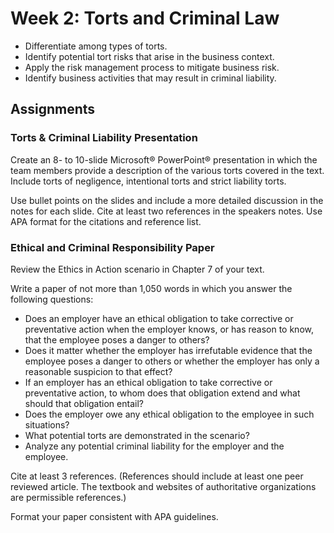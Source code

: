 # Week 2: Torts and Criminal Law

- Differentiate among types of torts.
- Identify potential tort risks that arise in the business context.
- Apply the risk management process to mitigate business risk.
- Identify business activities that may result in criminal liability.

## Assignments

### Torts & Criminal Liability Presentation

Create an 8- to 10-slide Microsoft® PowerPoint® presentation in which the team members provide a description of the various torts covered in the text. Include torts of negligence, intentional torts and strict liability torts.

Use bullet points on the slides and include a more detailed discussion in the notes for each slide. Cite at least two references in the speakers notes. Use APA format for the citations and reference list.

### Ethical and Criminal Responsibility Paper

Review the Ethics in Action scenario in Chapter 7 of your text.

Write a paper of not more than 1,050 words in which you answer the following questions:

- Does an employer have an ethical obligation to take corrective or preventative action when the employer knows, or has reason to know, that the employee poses a danger to others?
- Does it matter whether the employer has irrefutable evidence that the employee poses a danger to others or whether the employer has only a reasonable suspicion to that effect?
- If an employer has an ethical obligation to take corrective or preventative action, to whom does that obligation extend and what should that obligation entail?
- Does the employer owe any ethical obligation to the employee in such situations?
- What potential torts are demonstrated in the scenario?
- Analyze any potential criminal liability for the employer and the employee.

Cite at least 3 references. (References should include at least one peer reviewed article. The textbook and websites of authoritative organizations are permissible references.)

Format your paper consistent with APA guidelines.
